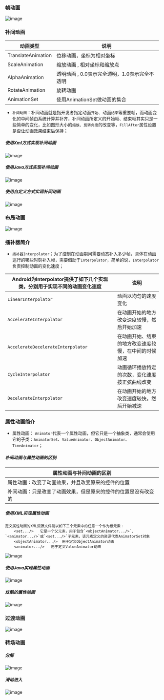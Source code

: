 ### 帧动画
![image](https://github.com/ningbaoqi/Aniamtion/blob/master/gif/frameanimation.gif)
### 补间动画

|动画类型|说明|
|------|------|
|TranslateAnimation|位移动画，坐标为相对坐标|
|ScaleAnimation|缩放动画 , 相对坐标和缩放点|
|AlphaAnimation|透明动画 , 0.0表示完全透明，1.0表示完全不透明|
|RotateAnimation|旋转动画|
|AnimationSet|使用AnimationSet做动画的集合|

+ `补间动画`：补间动画就是指开发者指定动画`开始`、动画`结束`等重要帧，而动画变化的中间帧由系统计算并补齐，补间动画所定义的开始帧、结束帧其实只是一些简单的变化，比如图形大小的`缩放`、`旋转角度`的改变等，`FillAfter`属性设置是否让动画效果结束后保持；

##### 使用Xml方式实现补间动画
![image](https://github.com/ningbaoqi/Aniamtion/blob/master/gif/xmltween.gif)

##### 使用Java方式实现补间动画
![image](https://github.com/ningbaoqi/Aniamtion/blob/master/gif/xmltween2.gif)

##### 使用自定义方式实现补间动画
![image](https://github.com/ningbaoqi/Aniamtion/blob/master/gif/xmltween3.gif)

### 布局动画
![image](https://github.com/ningbaoqi/Aniamtion/blob/master/gif/layoutanimation.gif)

### 插补器简介

+ `插补器Interpolator`；为了控制在动画期间需要动态补入多少帧，具体在动画巡行的哪些时刻补入帧，需要借助于`Interpolator`，简单的说，`Interpolator`负责控制动画的变化速度；

|Android为Interpolator提供了如下几个实现类，分别用于实现不同的动画变化速度|说明|
|------|------|
|`LinearInterpolator`|动画以均匀的速度变化|
|`AccelerateInterpolator`|在动画开始的地方改变速度较慢，然后开始加速|
|`AccelerateDecelerateInterpolator`|在动画开始、结束的地方改变速度较慢，在中间的时候加速|
|`CycleInterpolator`|动画循环播放特定的次数，变化速度按正弦曲线改变|
|`DecelerateInterpolator`|在动画开始的地方改变速度较快，然后开始减速|


### 属性动画简介

+ 属性动画： `Animator`代表一个属性动画，但它只是一个抽象类，通常会使用它的子类：`AnimatorSet`、`ValueAnimator`、`ObjectAnimator`、`TimeAnimator`；

##### 补间动画与属性动画的区别

|属性动画与补间动画的区别|
|------|
|属性动画：改变了动画效果，并且改变原来的控件的位置|
|补间动画：只是改变了动画效果，但是原来的控件的位置是没有改变的|

##### 使用XML实现属性动画

```
定义属性动画的XML资源文件能以如下三个元素中的任意一个作为根元素：
    <set.../>   它是一个父元素，用于包含`<objectAnimator.../>`、`<animator.../>`或`<set.../>`子元素，该元素定义的资源代表AnimatorSet对象
    <objectAnimator.../>  用于定义ObjectAnimator动画
    <animator.../>   用于定义ValueAnimator动画
```
![image](https://github.com/ningbaoqi/Aniamtion/blob/master/gif/prop1.gif)

##### 使用Java实现属性动画
![image](https://github.com/ningbaoqi/Aniamtion/blob/master/gif/prop2.gif)

##### 炫酷的属性动画
![image](https://github.com/ningbaoqi/Aniamtion/blob/master/gif/p1.gif)

### 过渡动画
![image](https://github.com/ningbaoqi/Aniamtion/blob/master/gif/go.gif)

### 转场动画
##### 分解
![image](https://github.com/ningbaoqi/Aniamtion/blob/master/gif/tra1.gif)

##### 滑动进入
![image](https://github.com/ningbaoqi/Aniamtion/blob/master/gif/tra2.gif)